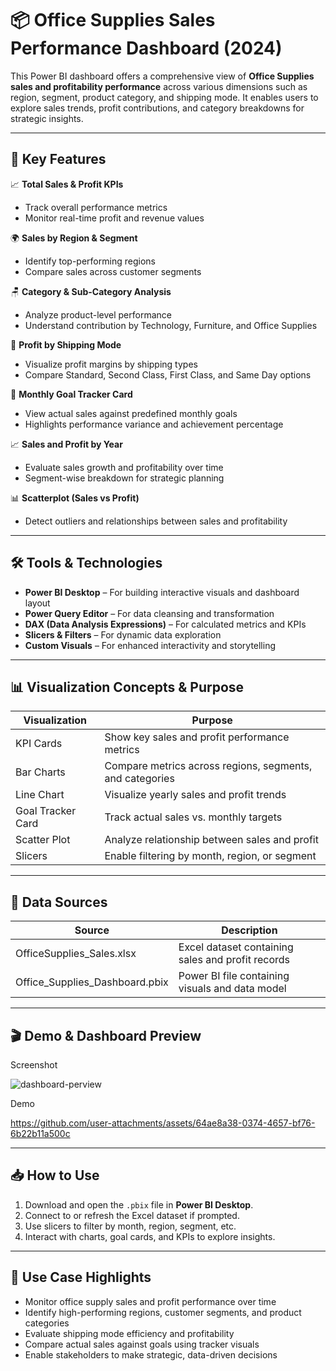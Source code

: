 # 📦 Office Supplies Sales Performance Dashboard (2024)

This Power BI dashboard offers a comprehensive view of **Office Supplies sales and profitability performance** across various dimensions such as region, segment, product category, and shipping mode. It enables users to explore sales trends, profit contributions, and category breakdowns for strategic insights.

---

## 📌 Key Features

📈 **Total Sales & Profit KPIs**  
- Track overall performance metrics  
- Monitor real-time profit and revenue values  

🌍 **Sales by Region & Segment**  
- Identify top-performing regions  
- Compare sales across customer segments  

🪑 **Category & Sub-Category Analysis**  
- Analyze product-level performance  
- Understand contribution by Technology, Furniture, and Office Supplies  

🚛 **Profit by Shipping Mode**  
- Visualize profit margins by shipping types  
- Compare Standard, Second Class, First Class, and Same Day options  

📅 **Monthly Goal Tracker Card**  
- View actual sales against predefined monthly goals  
- Highlights performance variance and achievement percentage  

📈 **Sales and Profit by Year**  
- Evaluate sales growth and profitability over time  
- Segment-wise breakdown for strategic planning  

📊 **Scatterplot (Sales vs Profit)**  
- Detect outliers and relationships between sales and profitability  

---

## 🛠️ Tools & Technologies

- **Power BI Desktop** – For building interactive visuals and dashboard layout  
- **Power Query Editor** – For data cleansing and transformation  
- **DAX (Data Analysis Expressions)** – For calculated metrics and KPIs  
- **Slicers & Filters** – For dynamic data exploration  
- **Custom Visuals** – For enhanced interactivity and storytelling  

---

## 📊 Visualization Concepts & Purpose

| **Visualization**          | **Purpose**                                         |
|---------------------------|-----------------------------------------------------|
| KPI Cards                 | Show key sales and profit performance metrics        |
| Bar Charts                | Compare metrics across regions, segments, and categories |
| Line Chart                | Visualize yearly sales and profit trends             |
| Goal Tracker Card         | Track actual sales vs. monthly targets               |
| Scatter Plot              | Analyze relationship between sales and profit        |
| Slicers                   | Enable filtering by month, region, or segment        |

---

## 🧩 Data Sources

| **Source**                      | **Description**                                   |
|---------------------------------|---------------------------------------------------|
| OfficeSupplies_Sales.xlsx       | Excel dataset containing sales and profit records |
| Office_Supplies_Dashboard.pbix  | Power BI file containing visuals and data model   |

---

## 🎬 Demo & Dashboard Preview

   Screenshot  

![dashboard-perview](https://github.com/user-attachments/assets/ede633f2-bd9f-442e-8b69-77eca9f430b1)


   Demo   


https://github.com/user-attachments/assets/64ae8a38-0374-4657-bf76-6b22b11a500c


---

## 📥 How to Use

1. Download and open the `.pbix` file in **Power BI Desktop**.  
2. Connect to or refresh the Excel dataset if prompted.  
3. Use slicers to filter by month, region, segment, etc.  
4. Interact with charts, goal cards, and KPIs to explore insights.

---

## 📌 Use Case Highlights

- Monitor office supply sales and profit performance over time  
- Identify high-performing regions, customer segments, and product categories  
- Evaluate shipping mode efficiency and profitability  
- Compare actual sales against goals using tracker visuals  
- Enable stakeholders to make strategic, data-driven decisions

